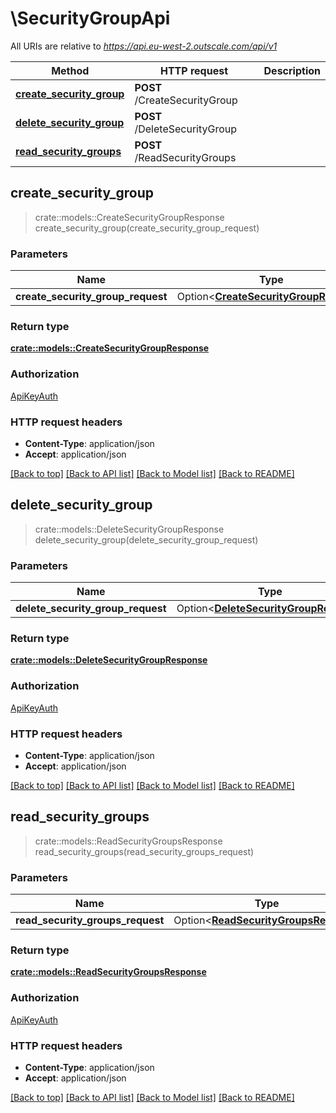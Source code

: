 # \SecurityGroupApi

All URIs are relative to *https://api.eu-west-2.outscale.com/api/v1*

Method | HTTP request | Description
------------- | ------------- | -------------
[**create_security_group**](SecurityGroupApi.md#create_security_group) | **POST** /CreateSecurityGroup | 
[**delete_security_group**](SecurityGroupApi.md#delete_security_group) | **POST** /DeleteSecurityGroup | 
[**read_security_groups**](SecurityGroupApi.md#read_security_groups) | **POST** /ReadSecurityGroups | 



## create_security_group

> crate::models::CreateSecurityGroupResponse create_security_group(create_security_group_request)


### Parameters


Name | Type | Description  | Required | Notes
------------- | ------------- | ------------- | ------------- | -------------
**create_security_group_request** | Option<[**CreateSecurityGroupRequest**](CreateSecurityGroupRequest.md)> |  |  |

### Return type

[**crate::models::CreateSecurityGroupResponse**](CreateSecurityGroupResponse.md)

### Authorization

[ApiKeyAuth](../README.md#ApiKeyAuth)

### HTTP request headers

- **Content-Type**: application/json
- **Accept**: application/json

[[Back to top]](#) [[Back to API list]](../README.md#documentation-for-api-endpoints) [[Back to Model list]](../README.md#documentation-for-models) [[Back to README]](../README.md)


## delete_security_group

> crate::models::DeleteSecurityGroupResponse delete_security_group(delete_security_group_request)


### Parameters


Name | Type | Description  | Required | Notes
------------- | ------------- | ------------- | ------------- | -------------
**delete_security_group_request** | Option<[**DeleteSecurityGroupRequest**](DeleteSecurityGroupRequest.md)> |  |  |

### Return type

[**crate::models::DeleteSecurityGroupResponse**](DeleteSecurityGroupResponse.md)

### Authorization

[ApiKeyAuth](../README.md#ApiKeyAuth)

### HTTP request headers

- **Content-Type**: application/json
- **Accept**: application/json

[[Back to top]](#) [[Back to API list]](../README.md#documentation-for-api-endpoints) [[Back to Model list]](../README.md#documentation-for-models) [[Back to README]](../README.md)


## read_security_groups

> crate::models::ReadSecurityGroupsResponse read_security_groups(read_security_groups_request)


### Parameters


Name | Type | Description  | Required | Notes
------------- | ------------- | ------------- | ------------- | -------------
**read_security_groups_request** | Option<[**ReadSecurityGroupsRequest**](ReadSecurityGroupsRequest.md)> |  |  |

### Return type

[**crate::models::ReadSecurityGroupsResponse**](ReadSecurityGroupsResponse.md)

### Authorization

[ApiKeyAuth](../README.md#ApiKeyAuth)

### HTTP request headers

- **Content-Type**: application/json
- **Accept**: application/json

[[Back to top]](#) [[Back to API list]](../README.md#documentation-for-api-endpoints) [[Back to Model list]](../README.md#documentation-for-models) [[Back to README]](../README.md)

